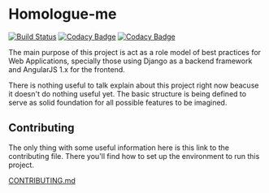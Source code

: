 # Homologue-me

[![Build Status](https://travis-ci.org/taciogt/homologue-me.svg?branch=master)](https://travis-ci.org/taciogt/homologue-me)
[![Codacy Badge](https://api.codacy.com/project/badge/Grade/4191ebd54f094a3780af72326a991203)](https://www.codacy.com/app/taciogt/homologue-me?utm_source=github.com&amp;utm_medium=referral&amp;utm_content=taciogt/homologue-me&amp;utm_campaign=Badge_Grade)
[![Codacy Badge](https://api.codacy.com/project/badge/Coverage/4191ebd54f094a3780af72326a991203)](https://www.codacy.com/app/taciogt/homologue-me?utm_source=github.com&utm_medium=referral&utm_content=taciogt/homologue-me&utm_campaign=Badge_Coverage)

The main purpose of this project is act as a role model of best practices for Web Applications, specially those using Django as a backend framework and AngularJS 1.x for the frontend.

There is nothing useful to talk explain about this project right now beacuse it doesn't do nothing useful yet. The basic structure is being defined to serve as solid foundation for all possible features to be imagined. 

## Contributing

The only thing with some useful information here is this link to the contributing file. There you'll find how to set up the environment to run this project.

[CONTRIBUTING.md](CONTRIBUTING.md)
